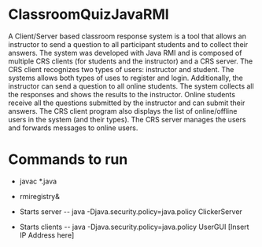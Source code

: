 # ClassroomQuizJavaRMI
A Client/Server based classroom response system is a tool that allows an
instructor to send a question to all participant students and to collect their answers.
The system was developed with Java RMI and is composed of multiple CRS clients (for students and the instructor) and a
CRS server. The CRS client recognizes two types of users: instructor and student. The
systems allows both types of uses to register and login. Additionally, the instructor can
send a question to all online students. The system collects all the responses and shows the
results to the instructor. Online students receive all the questions submitted by the
instructor and can submit their answers. The CRS client program also displays the list of
online/offline users in the system (and their types). The CRS server manages the users
and forwards messages to online users.

# Commands to run
- javac *.java
- rmiregistry&

- Starts server
-- java -Djava.security.policy=java.policy ClickerServer

- Starts clients
-- java -Djava.security.policy=java.policy UserGUI [Insert IP Address here]
